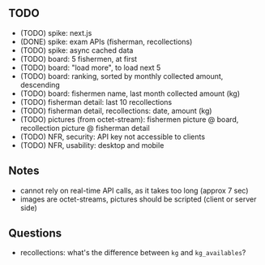 ## TODO

* (TODO) spike: next.js
* (DONE) spike: exam APIs (fisherman, recollections)
* (TODO) spike: async cached data
* (TODO) board: 5 fishermen, at first
* (TODO) board: "load more", to load next 5
* (TODO) board: ranking, sorted by monthly collected amount, descending
* (TODO) board: fishermen name, last month collected amount (kg)
* (TODO) fisherman detail: last 10 recollections
* (TODO) fisherman detail, recollections: date, amount (kg)
* (TODO) pictures (from octet-stream): fishermen picture @ board, recollection picture @ fisherman detail
* (TODO) NFR, security: API key not accessible to clients
* (TODO) NFR, usability: desktop and mobile


## Notes

* cannot rely on real-time API calls, as it takes too long (approx 7 sec)
* images are octet-streams, pictures should be scripted (client or server side)

## Questions

* recollections: what's the difference between `kg` and `kg_availables`?